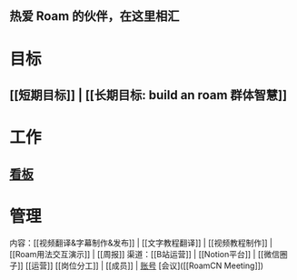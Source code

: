 ## 热爱 Roam 的伙伴，在这里相汇
# 目标
[[短期目标]] | [[长期目标: build an roam 群体智慧]]
--------------------------------------------------------------------------------
# 工作
[看板](https://roamresearch.com/#/app/victor-wu/page/OtjPGo9ON)
--------------------------------------------------------------------------------
# 管理
内容：[[视频翻译&字幕制作&发布]] | [[文字教程翻译]] | [[视频教程制作]] | [[Roam用法交互演示]] | [[周报]]
渠道：[[B站运营]] | [[Notion平台]] | [[微信圈子]]
[[运营]]
[[岗位分工]]  | [[成员]] | [账号](https://gg9cqwfhs9.feishu.cn/docs/doccnatvKa2Whxuc5dXj2XqJzMf#)
[会议]([[RoamCN Meeting]])
